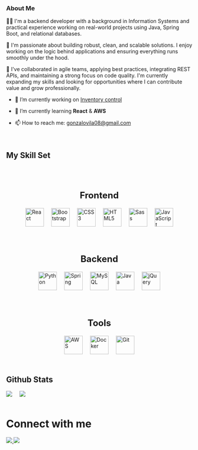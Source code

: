 ### About Me 
👨‍💻 I'm a backend developer with a background in Information Systems and practical experience working on real-world projects using Java, Spring Boot, and relational databases.

🚀 I'm passionate about building robust, clean, and scalable solutions. I enjoy working on the logic behind applications and ensuring everything runs smoothly under the hood.

🤝 I've collaborated in agile teams, applying best practices, integrating REST APIs, and maintaining a strong focus on code quality. I'm currently expanding my skills and looking for opportunities where I can contribute value and grow professionally.


- 🔭 I’m currently working on [Inventory control](https://github.com/GonzaloVila/Inventory-Control)


- 🌱 I’m currently learning **React** & **AWS**


- 📫 How to reach me: gonzalovila08@gmail.com


<br/>


## My Skill Set

<div style="width: 100%; display: flex; flex-direction: column; align-items: center;">
  <div style="display: flex; flex-direction: column; align-items: center; margin-top: 30px;">
    <h3 style="font-weight: bold; font-size: 24px; margin-bottom: 10px; text-align: center;">Frontend</h3>
    <div style="display: flex; flex-wrap: wrap; justify-content: center;">
      <a href="https://reactjs.org/" target="_blank"><img style="margin: 10px;" src="https://profilinator.rishav.dev/skills-assets/react-original-wordmark.svg" alt="React" height="50" /></a>
      <a href="https://getbootstrap.com/docs/3.4/javascript/" target="_blank"><img style="margin: 10px;" src="https://profilinator.rishav.dev/skills-assets/bootstrap-plain.svg" alt="Bootstrap" height="50" /></a>
      <a href="https://www.w3schools.com/css/" target="_blank"><img style="margin: 10px;" src="https://profilinator.rishav.dev/skills-assets/css3-original-wordmark.svg" alt="CSS3" height="50" /></a>
      <a href="https://en.wikipedia.org/wiki/HTML5" target="_blank"><img style="margin: 10px;" src="https://profilinator.rishav.dev/skills-assets/html5-original-wordmark.svg" alt="HTML5" height="50" /></a>
      <a href="https://sass-lang.com/" target="_blank"><img style="margin: 10px;" src="https://profilinator.rishav.dev/skills-assets/sass-original.svg" alt="Sass" height="50" /></a>
      <a href="https://www.javascript.com/" target="_blank"><img style="margin: 10px;" src="https://profilinator.rishav.dev/skills-assets/javascript-original.svg" alt="JavaScript" height="50" /></a>
    </div>
  </div>

  <div style="display: flex; flex-direction: column; align-items: center; margin-top: 30px;">
    <h3 style="font-weight: bold; font-size: 24px; margin-bottom: 10px; text-align: center;">Backend</h3>
    <div style="display: flex; flex-wrap: wrap; justify-content: center;">
      <a href="https://www.python.org/" target="_blank"><img style="margin: 10px;" src="https://profilinator.rishav.dev/skills-assets/python-original.svg" alt="Python" height="50" /></a>
      <a href="https://spring.io/" target="_blank"><img style="margin: 10px;" src="https://profilinator.rishav.dev/skills-assets/springio-icon.svg" alt="Spring" height="50" /></a>
      <a href="https://www.mysql.com/" target="_blank"><img style="margin: 10px;" src="https://profilinator.rishav.dev/skills-assets/mysql-original-wordmark.svg" alt="MySQL" height="50" /></a>
      <a href="https://www.java.com/" target="_blank"><img style="margin: 10px;" src="https://profilinator.rishav.dev/skills-assets/java-original-wordmark.svg" alt="Java" height="50" /></a>
      <a href="https://jquery.com/" target="_blank"><img style="margin: 10px;" src="https://profilinator.rishav.dev/skills-assets/jquery.png" alt="jQuery" height="50" /></a>
    </div>
  </div>

  <div style="display: flex; flex-direction: column; align-items: center; margin-top: 30px;">
    <h3 style="font-weight: bold; font-size: 24px; margin-bottom: 10px; text-align: center;">Tools</h3>
    <div style="display: flex; flex-wrap: wrap; justify-content: center;">
      <a href="https://aws.amazon.com/" target="_blank"><img style="margin: 10px;" src="https://profilinator.rishav.dev/skills-assets/amazonwebservices-original-wordmark.svg" alt="AWS" height="50" /></a>
      <a href="https://www.docker.com/" target="_blank"><img style="margin: 10px;" src="https://profilinator.rishav.dev/skills-assets/docker-original-wordmark.svg" alt="Docker" height="50" /></a>
      <a href="https://github.com/" target="_blank"><img style="margin: 10px;" src="https://profilinator.rishav.dev/skills-assets/git-scm-icon.svg" alt="Git" height="50" /></a>
    </div>
  </div>
</div>

<br/>

## Github Stats
<div style="display: flex; flex-wrap: wrap; justify-content: flex-start; gap: 20px;">
    <img src="https://github-readme-stats.vercel.app/api?username=GonzaloVila&show_icons=true&count_private=true&hide_border=true" />
    <img src="https://github-readme-stats.vercel.app/api/top-langs/?username=GonzaloVila&hide_border=true&layout=compact" />
</div>

<br clear="both"/>

# Connect with me
<a href="mailto:gonzalovila08@gmail.com" target="_blank">
<img src="https://skillicons.dev/icons?i=gmail" />
</a>
<a href="https://linkedin.com/in/gonzalovila08/" target="_blank">
<img src="https://skillicons.dev/icons?i=linkedin" />
</a>

<br />
